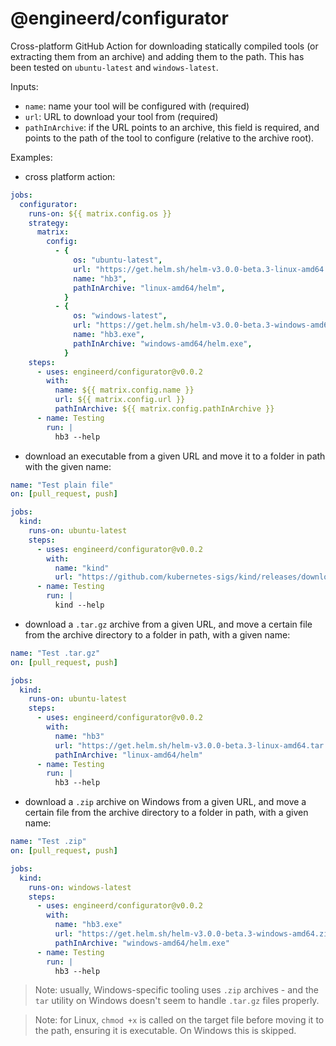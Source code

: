 # @engineerd/configurator

Cross-platform GitHub Action for downloading statically compiled tools (or extracting them from an archive) and adding them to the path.
This has been tested on `ubuntu-latest` and `windows-latest`.

Inputs:

- `name`: name your tool will be configured with (required)
- `url`: URL to download your tool from (required)
- `pathInArchive`: if the URL points to an archive, this field is required, and points to the path of the tool to configure (relative to the archive root).

Examples:

- cross platform action:

```yaml
jobs:
  configurator:
    runs-on: ${{ matrix.config.os }}
    strategy:
      matrix:
        config:
          - {
              os: "ubuntu-latest",
              url: "https://get.helm.sh/helm-v3.0.0-beta.3-linux-amd64.tar.gz",
              name: "hb3",
              pathInArchive: "linux-amd64/helm",
            }
          - {
              os: "windows-latest",
              url: "https://get.helm.sh/helm-v3.0.0-beta.3-windows-amd64.zip",
              name: "hb3.exe",
              pathInArchive: "windows-amd64/helm.exe",
            }
    steps:
      - uses: engineerd/configurator@v0.0.2
        with:
          name: ${{ matrix.config.name }}
          url: ${{ matrix.config.url }}
          pathInArchive: ${{ matrix.config.pathInArchive }}
      - name: Testing
        run: |
          hb3 --help
```

- download an executable from a given URL and move it to a folder in path with the given name:

```yaml
name: "Test plain file"
on: [pull_request, push]

jobs:
  kind:
    runs-on: ubuntu-latest
    steps:
      - uses: engineerd/configurator@v0.0.2
        with:
          name: "kind"
          url: "https://github.com/kubernetes-sigs/kind/releases/download/v0.5.1/kind-linux-amd64"
      - name: Testing
        run: |
          kind --help
```

- download a `.tar.gz` archive from a given URL, and move a certain file from the archive directory to a folder in path, with a given name:

```yaml
name: "Test .tar.gz"
on: [pull_request, push]

jobs:
  kind:
    runs-on: ubuntu-latest
    steps:
      - uses: engineerd/configurator@v0.0.2
        with:
          name: "hb3"
          url: "https://get.helm.sh/helm-v3.0.0-beta.3-linux-amd64.tar.gz"
          pathInArchive: "linux-amd64/helm"
      - name: Testing
        run: |
          hb3 --help
```

- download a `.zip` archive on Windows from a given URL, and move a certain file from the archive directory to a folder in path, with a given name:

```yaml
name: "Test .zip"
on: [pull_request, push]

jobs:
  kind:
    runs-on: windows-latest
    steps:
      - uses: engineerd/configurator@v0.0.2
        with:
          name: "hb3.exe"
          url: "https://get.helm.sh/helm-v3.0.0-beta.3-windows-amd64.zip"
          pathInArchive: "windows-amd64/helm.exe"
      - name: Testing
        run: |
          hb3 --help
```

> Note: usually, Windows-specific tooling uses `.zip` archives - and the `tar` utility on Windows doesn't seem to handle `.tar.gz` files properly.

> Note: for Linux, `chmod +x` is called on the target file before moving it to the path, ensuring it is executable. On Windows this is skipped.
